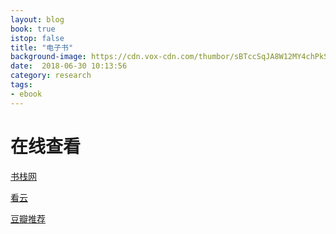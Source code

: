 ```yaml
---
layout: blog
book: true
istop: false
title: "电子书"
background-image: https://cdn.vox-cdn.com/thumbor/sBTccSqJA8W12MY4chPkSV9qjSU=/0x0:1920x1080/1820x1213/filters:focal(807x387:1113x693):format(webp)/cdn.vox-cdn.com/uploads/chorus_image/image/57280131/kindle_app_logo.0.jpg
date:  2018-06-30 10:13:56
category: research
tags:
- ebook
---
```


# 在线查看

[书栈网](https://www.bookstack.cn/)

[看云](https://www.kancloud.cn/)

[豆瓣推荐](https://www.douban.com/group/topic/22560046/)
